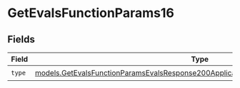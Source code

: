 # GetEvalsFunctionParams16


## Fields

| Field                                                                                                                                                                            | Type                                                                                                                                                                             | Required                                                                                                                                                                         | Description                                                                                                                                                                      |
| -------------------------------------------------------------------------------------------------------------------------------------------------------------------------------- | -------------------------------------------------------------------------------------------------------------------------------------------------------------------------------- | -------------------------------------------------------------------------------------------------------------------------------------------------------------------------------- | -------------------------------------------------------------------------------------------------------------------------------------------------------------------------------- |
| `type`                                                                                                                                                                           | [models.GetEvalsFunctionParamsEvalsResponse200ApplicationJSONResponseBodyData516Type](../models/getevalsfunctionparamsevalsresponse200applicationjsonresponsebodydata516type.md) | :heavy_check_mark:                                                                                                                                                               | N/A                                                                                                                                                                              |